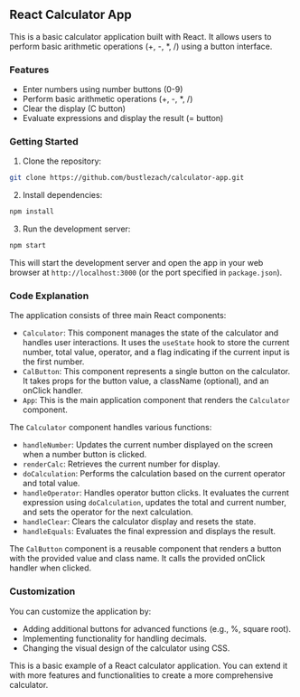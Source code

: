 ## React Calculator App

This is a basic calculator application built with React. It allows users to perform basic arithmetic operations (+, -, *, /) using a button interface.

### Features

* Enter numbers using number buttons (0-9)
* Perform basic arithmetic operations (+, -, *, /)
* Clear the display (C button)
* Evaluate expressions and display the result (= button)

### Getting Started

1. Clone the repository:

```bash
git clone https://github.com/bustlezach/calculator-app.git
```

2. Install dependencies:

```bash
npm install
```

3. Run the development server:

```bash
npm start
```

This will start the development server and open the app in your web browser at `http://localhost:3000` (or the port specified in `package.json`).

### Code Explanation

The application consists of three main React components:

* `Calculator`: This component manages the state of the calculator and handles user interactions. It uses the `useState` hook to store the current number, total value, operator, and a flag indicating if the current input is the first number.
* `CalButton`: This component represents a single button on the calculator. It takes props for the button value, a className (optional), and an onClick handler.
* `App`: This is the main application component that renders the `Calculator` component.

The `Calculator` component handles various functions:

* `handleNumber`: Updates the current number displayed on the screen when a number button is clicked.
* `renderCalc`: Retrieves the current number for display.
* `doCalculation`: Performs the calculation based on the current operator and total value.
* `handleOperator`: Handles operator button clicks. It evaluates the current expression using `doCalculation`, updates the total and current number, and sets the operator for the next calculation.
* `handleClear`: Clears the calculator display and resets the state.
* `handleEquals`: Evaluates the final expression and displays the result.

The `CalButton` component is a reusable component that renders a button with the provided value and class name. It calls the provided onClick handler when clicked.

### Customization

You can customize the application by:

* Adding additional buttons for advanced functions (e.g., %, square root).
* Implementing functionality for handling decimals.
* Changing the visual design of the calculator using CSS.

This is a basic example of a React calculator application. You can extend it with more features and functionalities to create a more comprehensive calculator.
